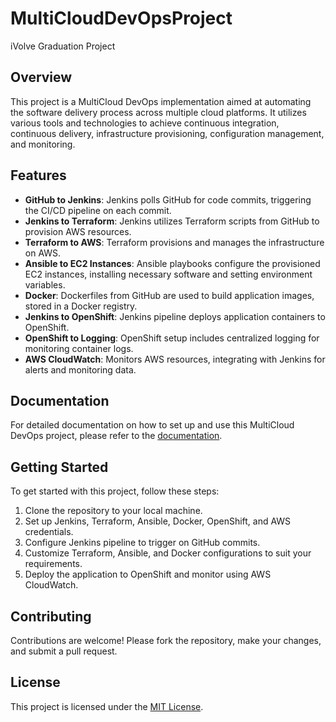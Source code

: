 # MultiCloudDevOpsProject
iVolve Graduation Project  

## Overview

This project is a MultiCloud DevOps implementation aimed at automating the software delivery process across multiple cloud platforms. It utilizes various tools and technologies to achieve continuous integration, continuous delivery, infrastructure provisioning, configuration management, and monitoring.

## Features

- **GitHub to Jenkins**: Jenkins polls GitHub for code commits, triggering the CI/CD pipeline on each commit.
- **Jenkins to Terraform**: Jenkins utilizes Terraform scripts from GitHub to provision AWS resources.
- **Terraform to AWS**: Terraform provisions and manages the infrastructure on AWS.
- **Ansible to EC2 Instances**: Ansible playbooks configure the provisioned EC2 instances, installing necessary software and setting environment variables.
- **Docker**: Dockerfiles from GitHub are used to build application images, stored in a Docker registry.
- **Jenkins to OpenShift**: Jenkins pipeline deploys application containers to OpenShift.
- **OpenShift to Logging**: OpenShift setup includes centralized logging for monitoring container logs.
- **AWS CloudWatch**: Monitors AWS resources, integrating with Jenkins for alerts and monitoring data.

## Documentation

For detailed documentation on how to set up and use this MultiCloud DevOps project, please refer to the [documentation](link_to_documentation).

## Getting Started

To get started with this project, follow these steps:

1. Clone the repository to your local machine.
2. Set up Jenkins, Terraform, Ansible, Docker, OpenShift, and AWS credentials.
3. Configure Jenkins pipeline to trigger on GitHub commits.
4. Customize Terraform, Ansible, and Docker configurations to suit your requirements.
5. Deploy the application to OpenShift and monitor using AWS CloudWatch.

## Contributing

Contributions are welcome! Please fork the repository, make your changes, and submit a pull request.

## License

This project is licensed under the [MIT License](link_to_license).

